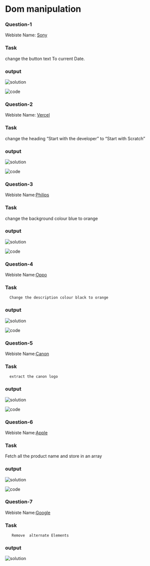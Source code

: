 # Dom manipulation 


### Question-1

 Webiste Name: [Sony](https://www.sony.co.in/)

### Task
 change the button text To current Date.

 ### output

![solution](./images/sony.png)

![code](./images/sonyCode.png)



### Question-2

Webiste Name: [Vercel](https://vercel.com/)

### Task
change the heading “Start with the developer” to “Start with Scratch”

### output

![solution](./images/vercel.png)

![code](./images/vercelCode.png)



### Question-3

Webiste Name:[Philips](https://www.philips.co.in/)

### Task
change the background colour blue to orange

### output

![solution](./images/philips.png)

![code](./images/philipsCode.png)



### Question-4

Webiste Name:[Oppo](https://www.oppo.com/in/)

### Task
      Change the description colour black to orange

### output

![solution](./images/oppo.png)

![code](./images/oppoCode.png)


### Question-5

Webiste Name:[Canon](https://in.canon/)


### Task
      extract the canon logo

### output

![solution](./images/canon.png)

![code](./images/canonCode.png)


### Question-6

Webiste Name:[Apple](https://support.apple.com/en-in)


### Task
Fetch all the product name and store in an array


### output

![solution](./images/apple.png)

![code](./images/appleCode.png)




### Question-7

Webiste Name:[Google](https://www.google.com/)


### Task
       Remove  alternate Elements


### output

![solution](./images/googleCode.png)






























